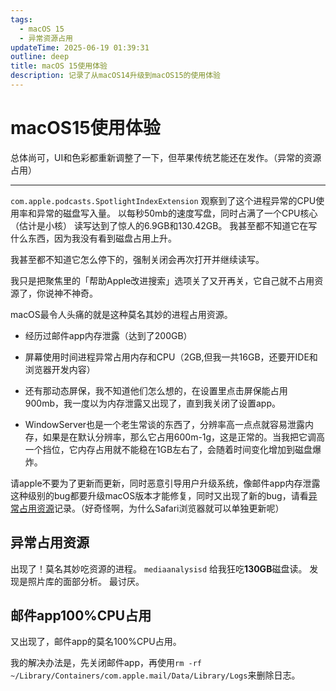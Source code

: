 ```yaml
---
tags:
  - macOS 15
  - 异常资源占用
updateTime: 2025-06-19 01:39:31
outline: deep
title: macOS 15使用体验
description: 记录了从macOS14升级到macOS15的使用体验
---
```

# macOS15使用体验

总体尚可，UI和色彩都重新调整了一下，但苹果传统艺能还在发作。（异常的资源占用）

---
`com.apple.podcasts.SpotlightIndexExtension`
观察到了这个进程异常的CPU使用率和异常的磁盘写入量。
以每秒50mb的速度写盘，同时占满了一个CPU核心（估计是小核）
读写达到了惊人的6.9GB和130.42GB。
我甚至都不知道它在写什么东西，因为我没有看到磁盘占用上升。

我甚至都不知道它怎么停下的，强制关闭会再次打开并继续读写。

我只是把聚焦里的「帮助Apple改进搜索」选项关了又开再关，它自己就不占用资源了，你说神不神奇。

macOS最令人头痛的就是这种莫名其妙的进程占用资源。

- 经历过邮件app内存泄露（达到了200GB）

- 屏幕使用时间进程异常占用内存和CPU（2GB,但我一共16GB，还要开IDE和浏览器开发内容）

- 还有那动态屏保，我不知道他们怎么想的，在设置里点击屏保能占用900mb，我一度以为内存泄露又出现了，直到我关闭了设置app。

- WindowServer也是一个老生常谈的东西了，分辨率高一点点就容易泄露内存，如果是在默认分辨率，那么它占用600m-1g，这是正常的。当我把它调高一个挡位，它内存占用就不能稳在1GB左右了，会随着时间变化增加到磁盘爆炸。

请apple不要为了更新而更新，同时恶意引导用户升级系统，像邮件app内存泄露这种级别的bug都要升级macOS版本才能修复，同时又出现了新的bug，请看[异常占用资源](#异常占用资源)记录。（好奇怪啊，为什么Safari浏览器就可以单独更新呢）

## 异常占用资源

出现了！莫名其妙吃资源的进程。
`mediaanalysisd`
给我狂吃**130GB**磁盘读。
发现是照片库的面部分析。
最讨厌。

## 邮件app100%CPU占用

又出现了，邮件app的莫名100%CPU占用。

我的解决办法是，先关闭邮件app，再使用`rm -rf ~/Library/Containers/com.apple.mail/Data/Library/Logs`来删除日志。
